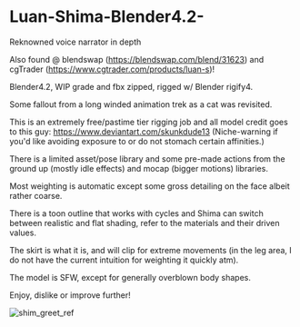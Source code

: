 # Luan-Shima-Blender4.2-
Reknowned voice narrator in depth

Also found @ blendswap (https://blendswap.com/blend/31623) and cgTrader (https://www.cgtrader.com/products/luan-s)!

Blender4.2, WIP grade and fbx zipped, rigged w/ Blender rigify4.

Some fallout from a long winded animation trek as a cat was revisited.

This is an extremely free/pastime tier rigging job and all model credit goes to this guy: https://www.deviantart.com/skunkdude13 (Niche-warning if you'd like avoiding exposure to or do not stomach certain affinities.)

There is a limited asset/pose library and some pre-made actions from the ground up (mostly idle effects) and mocap (bigger motions) libraries.

Most weighting is automatic except some gross detailing on the face albeit rather coarse.

There is a toon outline that works with cycles and Shima can switch between realistic and flat shading, refer to the materials and their driven values.

The skirt is what it is, and will clip for extreme movements (in the leg area, I do not have the current intuition for weighting it quickly atm).

The model is SFW, except for generally overblown body shapes.

Enjoy, dislike or improve further!

![shim_greet_ref](https://github.com/user-attachments/assets/9fe890f9-e64c-4b49-a4db-b1ad083c0c34)
